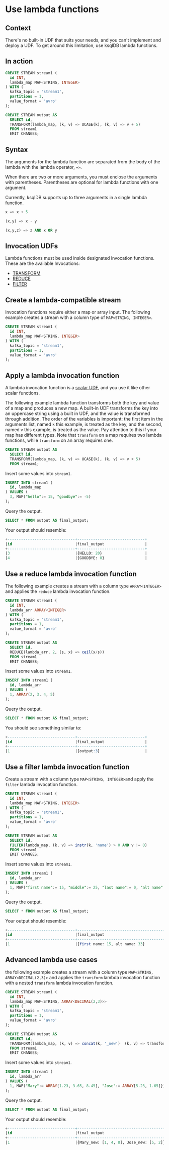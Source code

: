 # Use lambda functions

## Context

There's no built-in UDF that suits your needs, and you can't implement and deploy a UDF.
To get around this limitation, use ksqlDB lambda functions.

## In action
```sql
CREATE STREAM stream1 (
  id INT,
  lambda_map MAP<STRING, INTEGER>
) WITH (
  kafka_topic = 'stream1',
  partitions = 1,
  value_format = 'avro'
);

CREATE STREAM output AS
  SELECT id, 
  TRANSFORM(lambda_map, (k, v) => UCASE(k), (k, v) => v + 5) 
  FROM stream1
  EMIT CHANGES;
```

## Syntax

The arguments for the lambda function are separated from the body of the lambda with the lambda operator, `=>`.

When there are two or more arguments, you must enclose the arguments with parentheses. Parentheses are optional for lambda functions with one argument.

Currently, ksqlDB supports up to three arguments in a single lambda function.

```sql
x => x + 5

(x,y) => x - y

(x,y,z) => z AND x OR y
```

## Invocation UDFs

Lambda functions must be used inside designated invocation functions. These are the available Invocations:

- [TRANSFORM](/developer-guide/ksqldb-reference/scalar-functions#TRANSFORM)
- [REDUCE](/developer-guide/ksqldb-reference/scalar-functions#REDUCE)
- [FILTER](/developer-guide/ksqldb-reference/scalar-functions#FILTER)

## Create a lambda-compatible stream
Invocation functions require either a map or array input. The following example creates a stream
with a column type of `MAP<STRING, INTEGER>`.
```sql
CREATE STREAM stream1 (
  id INT,
  lambda_map MAP<STRING, INTEGER>
) WITH (
  kafka_topic = 'stream1',
  partitions = 1,
  value_format = 'avro'
);
```

## Apply a lambda invocation function
A lambda invocation function is a [scalar UDF](/developer-guide/ksqldb-reference/scalar-functions), and you use it like other scalar functions.

The following example lambda function transforms both the key and value of a map and produces a new map. A built-in UDF transforms the key 
into an uppercase string using a built in UDF, and the value is transformed through addition. The order of the variables
is important: the first item in the arguments list, named `k` this example, is treated as the key, and the second, named `v` this example, is treated
as the value. Pay attention to this if your map has different types. Note that `transform` on
a map requires two lambda functions, while `transform` on an array requires one.
```sql
CREATE STREAM output AS
  SELECT id, 
  TRANSFORM(lambda_map, (k, v) => UCASE(k), (k, v) => v + 5) 
  FROM stream1;
```

Insert some values into `stream1`.
```sql
INSERT INTO stream1 (
  id, lambda_map
) VALUES (
  3, MAP("hello":= 15, "goodbye":= -5)
);
```

Query the output.
```sql
SELECT * FROM output AS final_output;
```

Your output should resemble:
```sql
+------------------------------+------------------------------+
|id                            |final_output                  |
+------------------------------+------------------------------+
|3                             |{HELLO: 20}                   |
|4                             |{GOODBYE: 0}                  |                           
```

## Use a reduce lambda invocation function
The following example creates a stream with a column type `ARRAY<INTEGER>` and applies the `reduce` lambda 
invocation function.
```sql
CREATE STREAM stream1 (
  id INT,
  lambda_arr ARRAY<INTEGER>
) WITH (
  kafka_topic = 'stream1',
  partitions = 1,
  value_format = 'avro'
);

CREATE STREAM output AS
  SELECT id, 
  REDUCE(lambda_arr, 2, (s, x) => ceil(x/s)) 
  FROM stream1
  EMIT CHANGES;
```
Insert some values into `stream1`.
```sql
INSERT INTO stream1 (
  id, lambda_arr
) VALUES (
  1, ARRAY(2, 3, 4, 5)
);
```

Query the output.
```sql
SELECT * FROM output AS final_output;
```

You should see something similar to:
```sql
+------------------------------+------------------------------+
|id                            |final_output                  |
+------------------------------+------------------------------+
|1                             |{output:3}                    |  
```

## Use a filter lambda invocation function
Create a stream with a column type `MAP<STRING, INTEGER>`and apply the `filter` lambda 
invocation function. 
```sql
CREATE STREAM stream1 (
  id INT,
  lambda_map MAP<STRING, INTEGER>
) WITH (
  kafka_topic = 'stream1',
  partitions = 1,
  value_format = 'avro'
);

CREATE STREAM output AS
  SELECT id, 
  FILTER(lambda_map, (k, v) => instr(k, 'name') > 0 AND v != 0) 
  FROM stream1
  EMIT CHANGES;
```
Insert some values into `stream1`.
```sql
INSERT INTO stream1 (
  id, lambda_arr
) VALUES (
  1, MAP("first name":= 15, "middle":= 25, "last name":= 0, "alt name":= 33)
);
```

Query the output.
```sql
SELECT * FROM output AS final_output;
```

Your output should resemble:
```sql
+------------------------------+-----------------------------------------------+
|id                            |final_output                                   |
+------------------------------+-----------------------------------------------+
|1                             |{first name: 15, alt name: 33}                 |  
```

## Advanced lambda use cases
the following example creates a stream with a column type `MAP<STRING, ARRAY<DECIMAL(2,3)>` and applies the `transform` 
lambda invocation function with a nested `transform` lambda invocation function.
```sql
CREATE STREAM stream1 (
  id INT,
  lambda_map MAP<STRING, ARRAY<DECIMAL(2,3)>>
) WITH (
  kafka_topic = 'stream1',
  partitions = 1,
  value_format = 'avro'
);

CREATE STREAM output AS
  SELECT id, 
  TRANSFORM(lambda_map, (k, v) => concat(k, '_new')  (k, v) => transform(v, x => round(x))) 
  FROM stream1
  EMIT CHANGES;
```
Insert some values into `stream1`.
```sql
INSERT INTO stream1 (
  id, lambda_arr
) VALUES (
  1, MAP("Mary":= ARRAY[1.23, 3.65, 8.45], "Jose":= ARRAY[5.23, 1.65]})
);
```

Query the output.
```sql
SELECT * FROM output AS final_output;
```

Your output should resemble:
```sql
+------------------------------+----------------------------------------------------------+
|id                            |final_output                                              |
+------------------------------+----------------------------------------------------------+
|1                             |{Mary_new: [1, 4, 8], Jose_new: [5, 2]}                   |  
```

